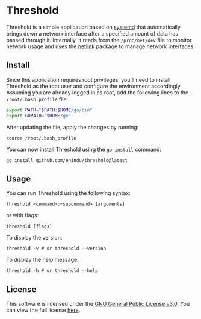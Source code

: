 # Threshold

Threshold is a simple application based on [systemd](https://github.com/systemd/systemd) that automatically brings down a network interface after a specified amount of data has passed through it. Internally, it reads from the `/proc/net/dev` file to monitor network usage and uses the [netlink](https://github.com/vishvananda/netlink) package to manage network interfaces.

## Install

Since this application requires root privileges, you’ll need to install Threshold as the root user and configure the environment accordingly. Assuming you are already logged in as root, add the following lines to the `/root/.bash_profile` file:

```bash
export PATH="$PATH:$HOME/go/bin"
export GOPATH="$HOME/go"
```

After updating the file, apply the changes by running:

```
source /root/.bash_profile
```

You can now install Threshold using the `go install` command:

```
go install github.com/enindu/threshold@latest
```

## Usage

You can run Threshold using the following syntax:

```
threshold <command>:<subcommand> [arguments]
```

or with flags:

```
threshold [flags]
```

To display the version:

```
threshold -v # or threshold --version
```

To display the help message:

```
threshold -h # or threshold --help
```

## License

This software is licensed under the [GNU General Public License v3.0](https://www.gnu.org/licenses/gpl-3.0.en.html). You can view the full license [here](https://github.com/enindu/threshold/blob/master/COPYING).
